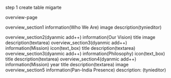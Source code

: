 step 1 create table migarte

overview-page

overview_section1
information(Who We Are)
image
description(tynieditor)

overview_section2(dyanmic add++)
information(Our Vision)
title
image
description(textarea)
overview_section3(dyanmic add++)
information(Mission)
icon(text_box)
title
description(textarea)
overview_section3(dyanmic add++)
information(Philosophy)
icon(text_box)
title
description(textarea)
overview_section4(dyanmic add++)
information(Mission)
year
title
description(textarea)
image
overview_section5
information(Pan-India Presence)
description: (tynieditor)
